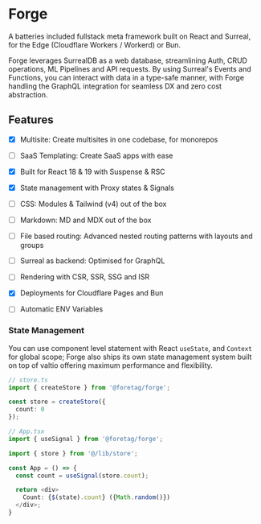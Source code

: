 # Forge

A batteries included fullstack meta framework built on React and Surreal, for the Edge (Cloudflare Workers / Workerd) or Bun.

Forge leverages SurrealDB as a web database, streamlining Auth, CRUD operations, ML Pipelines and API requests. By using Surreal's Events and Functions, you can interact with data in a type-safe manner, with Forge handling the GraphQL integration for seamless DX and zero cost abstraction.

## Features
- [x] Multisite: Create multisites in one codebase, for monorepos
- [ ] SaaS Templating: Create SaaS apps with ease
- [x] Built for React 18 & 19 with Suspense & RSC
- [x] State management with Proxy states & Signals
- [ ] CSS: Modules & Tailwind (v4) out of the box
- [ ] Markdown: MD and MDX out of the box
- [ ] File based routing: Advanced nested routing patterns with layouts and groups
- [ ] Surreal as backend: Optimised for GraphQL
- [ ] Rendering with CSR, SSR, SSG and ISR
- [x] Deployments for Cloudflare Pages and Bun
- [ ] Automatic ENV Variables


### State Management
You can use component level statement with React `useState`, and `Context` for global scope; Forge also ships its own state management system built on top of valtio offering maximum performance and flexibility.

```ts
// store.ts
import { createStore } from '@foretag/forge';

const store = createStore({
  count: 0
});

// App.tsx
import { useSignal } from '@foretag/forge';

import { store } from '@/lib/store';

const App = () => {
  const count = useSignal(store.count);

  return <div>
    Count: {$(state).count} ({Math.random()})
  </div>;
}
```
